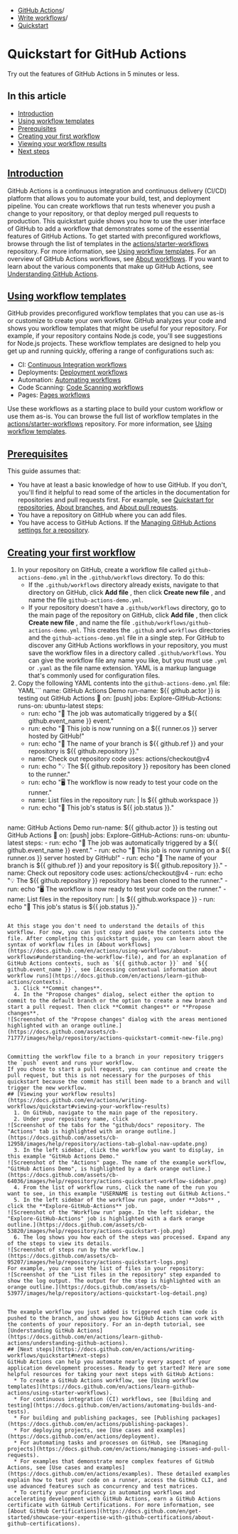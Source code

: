   * [GitHub Actions](https://docs.github.com/en/actions "GitHub Actions")/
  * [Write workflows](https://docs.github.com/en/actions/writing-workflows "Write workflows")/
  * [Quickstart](https://docs.github.com/en/actions/writing-workflows/quickstart "Quickstart")


# Quickstart for GitHub Actions
Try out the features of GitHub Actions in 5 minutes or less.
## In this article
  * [Introduction](https://docs.github.com/en/actions/writing-workflows/quickstart#introduction)
  * [Using workflow templates](https://docs.github.com/en/actions/writing-workflows/quickstart#using-workflow-templates)
  * [Prerequisites](https://docs.github.com/en/actions/writing-workflows/quickstart#prerequisites)
  * [Creating your first workflow](https://docs.github.com/en/actions/writing-workflows/quickstart#creating-your-first-workflow)
  * [Viewing your workflow results](https://docs.github.com/en/actions/writing-workflows/quickstart#viewing-your-workflow-results)
  * [Next steps](https://docs.github.com/en/actions/writing-workflows/quickstart#next-steps)


## [Introduction](https://docs.github.com/en/actions/writing-workflows/quickstart#introduction)
GitHub Actions is a continuous integration and continuous delivery (CI/CD) platform that allows you to automate your build, test, and deployment pipeline. You can create workflows that run tests whenever you push a change to your repository, or that deploy merged pull requests to production.
This quickstart guide shows you how to use the user interface of GitHub to add a workflow that demonstrates some of the essential features of GitHub Actions.
To get started with preconfigured workflows, browse through the list of templates in the [actions/starter-workflows](https://github.com/actions/starter-workflows) repository. For more information, see [Using workflow templates](https://docs.github.com/en/actions/writing-workflows/using-starter-workflows).
For an overview of GitHub Actions workflows, see [About workflows](https://docs.github.com/en/actions/using-workflows/about-workflows). If you want to learn about the various components that make up GitHub Actions, see [Understanding GitHub Actions](https://docs.github.com/en/actions/learn-github-actions/understanding-github-actions).
## [Using workflow templates](https://docs.github.com/en/actions/writing-workflows/quickstart#using-workflow-templates)
GitHub provides preconfigured workflow templates that you can use as-is or customize to create your own workflow. GitHub analyzes your code and shows you workflow templates that might be useful for your repository. For example, if your repository contains Node.js code, you'll see suggestions for Node.js projects.
These workflow templates are designed to help you get up and running quickly, offering a range of configurations such as:
  * CI: [Continuous Integration workflows](https://github.com/actions/starter-workflows/tree/main/ci)
  * Deployments: [Deployment workflows](https://github.com/actions/starter-workflows/tree/main/deployments)
  * Automation: [Automating workflows](https://github.com/actions/starter-workflows/tree/main/automation)
  * Code Scanning: [Code Scanning workflows](https://github.com/actions/starter-workflows/tree/main/code-scanning)
  * Pages: [Pages workflows](https://github.com/actions/starter-workflows/tree/main/pages)


Use these workflows as a starting place to build your custom workflow or use them as-is. You can browse the full list of workflow templates in the [actions/starter-workflows](https://github.com/actions/starter-workflows) repository. For more information, see [Using workflow templates](https://docs.github.com/en/actions/writing-workflows/using-starter-workflows).
## [Prerequisites](https://docs.github.com/en/actions/writing-workflows/quickstart#prerequisites)
This guide assumes that:
  * You have at least a basic knowledge of how to use GitHub. If you don't, you'll find it helpful to read some of the articles in the documentation for repositories and pull requests first. For example, see [Quickstart for repositories](https://docs.github.com/en/repositories/creating-and-managing-repositories/quickstart-for-repositories), [About branches](https://docs.github.com/en/pull-requests/collaborating-with-pull-requests/proposing-changes-to-your-work-with-pull-requests/about-branches), and [About pull requests](https://docs.github.com/en/pull-requests/collaborating-with-pull-requests/proposing-changes-to-your-work-with-pull-requests/about-pull-requests).
  * You have a repository on GitHub where you can add files.
  * You have access to GitHub Actions.
If the [Managing GitHub Actions settings for a repository](https://docs.github.com/en/repositories/managing-your-repositorys-settings-and-features/enabling-features-for-your-repository/managing-github-actions-settings-for-a-repository).


## [Creating your first workflow](https://docs.github.com/en/actions/writing-workflows/quickstart#creating-your-first-workflow)
  1. In your repository on GitHub, create a workflow file called `github-actions-demo.yml` in the `.github/workflows` directory. To do this:
     * If the `.github/workflows` directory already exists, navigate to that directory on GitHub, click **Add file** , then click **Create new file** , and name the file `github-actions-demo.yml`.
     * If your repository doesn't have a `.github/workflows` directory, go to the main page of the repository on GitHub, click **Add file** , then click **Create new file** , and name the file `.github/workflows/github-actions-demo.yml`. This creates the `.github` and `workflows` directories and the `github-actions-demo.yml` file in a single step.
For GitHub to discover any GitHub Actions workflows in your repository, you must save the workflow files in a directory called `.github/workflows`.
You can give the workflow file any name you like, but you must use `.yml` or `.yaml` as the file name extension. YAML is a markup language that's commonly used for configuration files.
  2. Copy the following YAML contents into the `github-actions-demo.yml` file:
YAML```
name: GitHub Actions Demo
run-name: ${{ github.actor }} is testing out GitHub Actions 🚀
on: [push]
jobs:
  Explore-GitHub-Actions:
    runs-on: ubuntu-latest
    steps:
      - run: echo "🎉 The job was automatically triggered by a ${{ github.event_name }} event."
      - run: echo "🐧 This job is now running on a ${{ runner.os }} server hosted by GitHub!"
      - run: echo "🔎 The name of your branch is ${{ github.ref }} and your repository is ${{ github.repository }}."
      - name: Check out repository code
        uses: actions/checkout@v4
      - run: echo "💡 The ${{ github.repository }} repository has been cloned to the runner."
      - run: echo "🖥️ The workflow is now ready to test your code on the runner."
      - name: List files in the repository
        run: |
          ls ${{ github.workspace }}
      - run: echo "🍏 This job's status is ${{ job.status }}."

```
```
name: GitHub Actions Demo
run-name: ${{ github.actor }} is testing out GitHub Actions 🚀
on: [push]
jobs:
  Explore-GitHub-Actions:
    runs-on: ubuntu-latest
    steps:
      - run: echo "🎉 The job was automatically triggered by a ${{ github.event_name }} event."
      - run: echo "🐧 This job is now running on a ${{ runner.os }} server hosted by GitHub!"
      - run: echo "🔎 The name of your branch is ${{ github.ref }} and your repository is ${{ github.repository }}."
      - name: Check out repository code
        uses: actions/checkout@v4
      - run: echo "💡 The ${{ github.repository }} repository has been cloned to the runner."
      - run: echo "🖥️ The workflow is now ready to test your code on the runner."
      - name: List files in the repository
        run: |
          ls ${{ github.workspace }}
      - run: echo "🍏 This job's status is ${{ job.status }}."

```

At this stage you don't need to understand the details of this workflow. For now, you can just copy and paste the contents into the file. After completing this quickstart guide, you can learn about the syntax of workflow files in [About workflows](https://docs.github.com/en/actions/using-workflows/about-workflows#understanding-the-workflow-file), and for an explanation of GitHub Actions contexts, such as `${{ github.actor }}` and `${{ github.event_name }}`, see [Accessing contextual information about workflow runs](https://docs.github.com/en/actions/learn-github-actions/contexts).
  3. Click **Commit changes**.
  4. In the "Propose changes" dialog, select either the option to commit to the default branch or the option to create a new branch and start a pull request. Then click **Commit changes** or **Propose changes**.
![Screenshot of the "Propose changes" dialog with the areas mentioned highlighted with an orange outline.](https://docs.github.com/assets/cb-71777/images/help/repository/actions-quickstart-commit-new-file.png)


Committing the workflow file to a branch in your repository triggers the `push` event and runs your workflow.
If you chose to start a pull request, you can continue and create the pull request, but this is not necessary for the purposes of this quickstart because the commit has still been made to a branch and will trigger the new workflow.
## [Viewing your workflow results](https://docs.github.com/en/actions/writing-workflows/quickstart#viewing-your-workflow-results)
  1. On GitHub, navigate to the main page of the repository.
  2. Under your repository name, click 
![Screenshot of the tabs for the "github/docs" repository. The "Actions" tab is highlighted with an orange outline.](https://docs.github.com/assets/cb-12958/images/help/repository/actions-tab-global-nav-update.png)
  3. In the left sidebar, click the workflow you want to display, in this example "GitHub Actions Demo."
![Screenshot of the "Actions" page. The name of the example workflow, "GitHub Actions Demo", is highlighted by a dark orange outline.](https://docs.github.com/assets/cb-64036/images/help/repository/actions-quickstart-workflow-sidebar.png)
  4. From the list of workflow runs, click the name of the run you want to see, in this example "USERNAME is testing out GitHub Actions."
  5. In the left sidebar of the workflow run page, under **Jobs** , click the **Explore-GitHub-Actions** job.
![Screenshot of the "Workflow run" page. In the left sidebar, the "Explore-GitHub-Actions" job is highlighted with a dark orange outline.](https://docs.github.com/assets/cb-53820/images/help/repository/actions-quickstart-job.png)
  6. The log shows you how each of the steps was processed. Expand any of the steps to view its details.
![Screenshot of steps run by the workflow.](https://docs.github.com/assets/cb-95207/images/help/repository/actions-quickstart-logs.png)
For example, you can see the list of files in your repository:
![Screenshot of the "List files in the repository" step expanded to show the log output. The output for the step is highlighted with an orange outline.](https://docs.github.com/assets/cb-53977/images/help/repository/actions-quickstart-log-detail.png)


The example workflow you just added is triggered each time code is pushed to the branch, and shows you how GitHub Actions can work with the contents of your repository. For an in-depth tutorial, see [Understanding GitHub Actions](https://docs.github.com/en/actions/learn-github-actions/understanding-github-actions).
## [Next steps](https://docs.github.com/en/actions/writing-workflows/quickstart#next-steps)
GitHub Actions can help you automate nearly every aspect of your application development processes. Ready to get started? Here are some helpful resources for taking your next steps with GitHub Actions:
  * To create a GitHub Actions workflow, see [Using workflow templates](https://docs.github.com/en/actions/learn-github-actions/using-starter-workflows).
  * For continuous integration (CI) workflows, see [Building and testing](https://docs.github.com/en/actions/automating-builds-and-tests).
  * For building and publishing packages, see [Publishing packages](https://docs.github.com/en/actions/publishing-packages).
  * For deploying projects, see [Use cases and examples](https://docs.github.com/en/actions/deployment).
  * For automating tasks and processes on GitHub, see [Managing projects](https://docs.github.com/en/actions/managing-issues-and-pull-requests).
  * For examples that demonstrate more complex features of GitHub Actions, see [Use cases and examples](https://docs.github.com/en/actions/examples). These detailed examples explain how to test your code on a runner, access the GitHub CLI, and use advanced features such as concurrency and test matrices.
  * To certify your proficiency in automating workflows and accelerating development with GitHub Actions, earn a GitHub Actions certificate with GitHub Certifications. For more information, see [About GitHub Certifications](https://docs.github.com/en/get-started/showcase-your-expertise-with-github-certifications/about-github-certifications).


